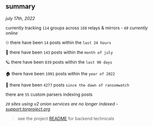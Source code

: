 
## summary
_july 17th, 2022_

currently tracking `114` groups across `168` relays & mirrors - _`69` currently online_

⏲ there have been `14` posts within the `last 24 hours`

🦈 there have been `143` posts within the `month of july`

🪐 there have been `839` posts within the `last 90 days`

🏚 there have been `1991` posts within the `year of 2022`

🦕 there have been `4277` posts `since the dawn of ransomwatch`

there are `55` custom parsers indexing posts

_`20` sites using v2 onion services are no longer indexed - [support.torproject.org](https://support.torproject.org/onionservices/v2-deprecation/)_

> see the project [README](https://github.com/joshhighet/ransomwatch#ransomwatch--) for backend technicals
